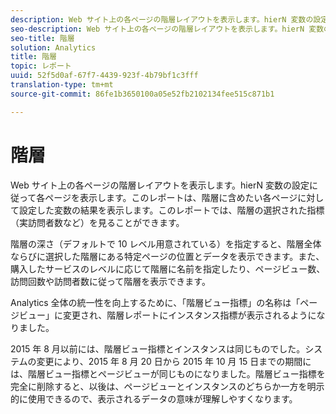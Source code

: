 ```yaml
---
description: Web サイト上の各ページの階層レイアウトを表示します。hierN 変数の設定に従って各ページを表示します。このレポートは、階層に含めたい各ページに対して設定した変数の結果を表示します。このレポートでは、階層の選択された指標（実訪問者数など）を見ることができます。
seo-description: Web サイト上の各ページの階層レイアウトを表示します。hierN 変数の設定に従って各ページを表示します。このレポートは、階層に含めたい各ページに対して設定した変数の結果を表示します。このレポートでは、階層の選択された指標（実訪問者数など）を見ることができます。
seo-title: 階層
solution: Analytics
title: 階層
topic: レポート
uuid: 52f5d0af-67f7-4439-923f-4b79bf1c3fff
translation-type: tm+mt
source-git-commit: 86fe1b3650100a05e52fb2102134fee515c871b1

---
```



# 階層

Web サイト上の各ページの階層レイアウトを表示します。hierN 変数の設定に従って各ページを表示します。このレポートは、階層に含めたい各ページに対して設定した変数の結果を表示します。このレポートでは、階層の選択された指標（実訪問者数など）を見ることができます。

階層の深さ（デフォルトで 10 レベル用意されている）を指定すると、階層全体ならびに選択した階層にある特定ページの位置とデータを表示できます。また、購入したサービスのレベルに応じて階層に名前を指定したり、ページビュー数、訪問回数や訪問者数に従って階層を表示できます。

Analytics 全体の統一性を向上するために、「階層ビュー指標」の名称は「ページビュー」に変更され、階層レポートにインスタンス指標が表示されるようになりました。

2015 年 8 月以前には、階層ビュー指標とインスタンスは同じものでした。システムの変更により、2015 年 8 月 20 日から 2015 年 10 月 15 日までの期間には、階層ビュー指標とページビューが同じものになりました。階層ビュー指標を完全に削除すると、以後は、ページビューとインスタンスのどちらか一方を明示的に使用できるので、表示されるデータの意味が理解しやすくなります。
